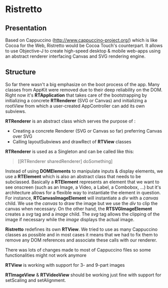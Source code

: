 Ristretto
=========

Presentation
------------

Based on Cappuccino (http://www.cappuccino-project.org/) which is like Cocoa for the Web, Ristretto would be Cocoa Touch's counterpart. It allows to use Objective-J to create high-speed desktop & mobile web-apps using an abstract renderer interfacing Canvas and SVG rendering engine.

Structure
---------

So far there wasn't a big emphasize on the boot process of the app.
Many classes from AppKit were removed due to their deep reliability on the DOM.
Right now it's **RTApplication** that takes care of the bootstrapping by initializing a concrete **RTRenderer** (SVG or Canvas) and initializing a rootView from which a user-created AppController can add its own subviews.

**RTRenderer** is an abstract class which serves the purpose of :
* Creating a concrete Renderer (SVG or Canvas so far) preferring Canvas over SVG
* Calling layoutSubviews and drawRect of **RTView** classes

**RTRenderer** is used as a Singleton and can be called like this:

> [[RTRenderer sharedRenderer] doSomething]


Instead of using **DOMElements** to manipulate inputs & display elements, we use a **RTElement** which is also an abstract class that needs to be subclassed. Basically a **RTElement** represents an element that we want to see onscreen (such as an Image, a Video, a Label, a Combobox, ...) but it's architecture allows for a flexible way to instantiate the element in question.
For instance, **RTCanvasImageElement** will instantiate a *div* with a *canvas* child. We use the *canvas* to draw the image but we use the *div* to clip the canvas when necessary.
On the other hand, the **RTSVGImageElement** creates a *svg* tag and a *image* child. The *svg* tag allows the clipping of the image if necessary while the *image* displays the actual image.

**Ristretto** redefines its own **RTView**. We tried to use as many Cappuccino classes as possible and in most cases it means that we had to fix them to remove any DOM references and associate these calls with our renderer.

There was lots of changes made to most of Cappuccino files so some functionalities might not work anymore

**RTView** is working with support for 3- and 9-part images

**RTImageView** & **RTVideoView** should be working just fine with support for setScaling and setAlignment.
